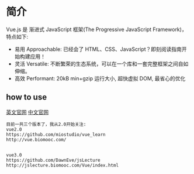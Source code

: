 # 简介

Vue.js 是 渐进式 JavaScript 框架(The Progressive JavaScript Framework)，特点如下:

- 易用 Approachable: 已经会了 HTML、CSS、JavaScript？即刻阅读指南开始构建应用！
- 灵活 Versatile: 不断繁荣的生态系统，可以在一个库和一套完整框架之间自如伸缩。
- 高效 Performant: 20kB min+gzip 运行大小, 超快虚拟 DOM, 最省心的优化



## how to use
[英文官网](https://www.vuejs.org/)
[中文官网](https://cn.vuejs.org/)


```
目前一共三个版本了，我从2.0开始关注:
vue2.0
https://github.com/miostudio/vue_learn
http://vue.biomooc.com/


vue3.0
https://github.com/DawnEve/jsLecture
http://jslecture.biomooc.com/Vue/index.html
```

